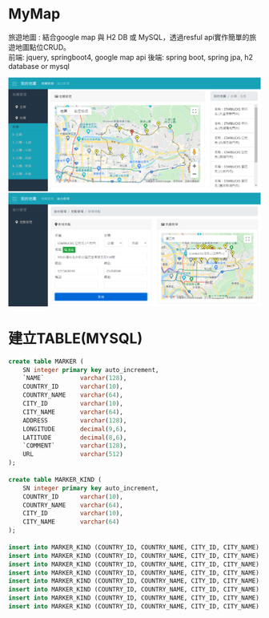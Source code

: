 # MyMap
旅遊地圖 : 結合google map 與 H2 DB 或 MySQL，透過resful api實作簡單的旅遊地圖點位CRUD。  
前端: jquery, springboot4, google map api
後端: spring boot, spring jpa, h2 database or mysql

![image](https://github.com/st801026bill/MyMap/blob/master/mymap.png)
![image](https://github.com/st801026bill/MyMap/blob/master/addMarker.png)

# 建立TABLE(MYSQL)
```sql
create table MARKER (
	SN integer primary key auto_increment,
    `NAME` 			varchar(128),
    COUNTRY_ID 		varchar(10),
    COUNTRY_NAME 	varchar(64),
    CITY_ID 		varchar(10),
    CITY_NAME 		varchar(64),
    ADDRESS 		varchar(128),
    LONGITUDE 		decimal(9,6),
    LATITUDE 		decimal(8,6),
    `COMMENT` 		varchar(128),
    URL 			varchar(512)
);

create table MARKER_KIND (
	SN integer primary key auto_increment,
    COUNTRY_ID 		varchar(10),
    COUNTRY_NAME 	varchar(64),
    CITY_ID 		varchar(10),
    CITY_NAME 		varchar(64)
);

insert into MARKER_KIND (COUNTRY_ID, COUNTRY_NAME, CITY_ID, CITY_NAME) values ('Taiwan','台灣','T1','北部');
insert into MARKER_KIND (COUNTRY_ID, COUNTRY_NAME, CITY_ID, CITY_NAME) values ('Taiwan','台灣','T2','中部');
insert into MARKER_KIND (COUNTRY_ID, COUNTRY_NAME, CITY_ID, CITY_NAME) values ('Taiwan','台灣','T3','南部');
insert into MARKER_KIND (COUNTRY_ID, COUNTRY_NAME, CITY_ID, CITY_NAME) values ('Taiwan','台灣','T4','東部');
insert into MARKER_KIND (COUNTRY_ID, COUNTRY_NAME, CITY_ID, CITY_NAME) values ('Taiwan','台灣','T5','離島');
insert into MARKER_KIND (COUNTRY_ID, COUNTRY_NAME, CITY_ID, CITY_NAME) values ('Japan','日本','J1','京阪神奈');
insert into MARKER_KIND (COUNTRY_ID, COUNTRY_NAME, CITY_ID, CITY_NAME) values ('Japan','日本','J2','北海道');
insert into MARKER_KIND (COUNTRY_ID, COUNTRY_NAME, CITY_ID, CITY_NAME) values ('Australia','澳洲','A1','布里斯本');

```
